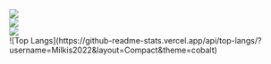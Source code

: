 <div><img src="https://img.shields.io/badge/CSharp-239120?style=flat-square&logo=CSharp&logoColor=white"/></div>
<div><img src="https://img.shields.io/badge/Unity-239120?style=flat-square&logo=Unity&logoColor=black"/></div>
<div><img src="https://img.shields.io/badge/.NET-239120?style=flat-square&logo=.NET&logoColor=black"/></div>
![Top Langs](https://github-readme-stats.vercel.app/api/top-langs/?username=Milkis2022&layout=Compact&theme=cobalt)
